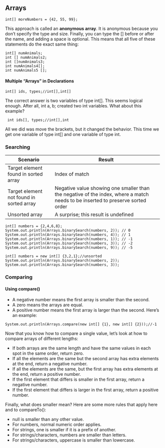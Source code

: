 ## Arrays
```
int[] moreNumbers = {42, 55, 99};
```
This approach is called an **anonymous array**. It is anonymous because you don’t specify 
the type and size.
Finally, you can type the [] before or after the name, and adding a space is optional. This 
means that all five of these statements do the exact same thing:
```
int[] numAnimals;
int [] numAnimals2;
int []numAnimals3;
int numAnimals4[];
int numAnimals5 [];
```
#### Multiple “Arrays” in Declarations
```
int[] ids, types;//int[],int[]
```
The correct answer is two variables of type int[]. This seems logical enough. After all, 
int a, b; created two int variables. What about this example?
```
 int ids[], types;//int[],int
 ```
All we did was move the brackets, but it changed the behavior. This time we get one variable 
of type int[] and one variable of type int. 

### Searching
Scenario | Result
--- | ---
Target element found in sorted array | Index of match
Target element not found in sorted array | Negative value showing one smaller than the negative of the index, where a match needs to be inserted to preserve sorted order
Unsorted array | A surprise; this result is undefined

```
int[] numbers = {2,4,6,8};
System.out.println(Arrays.binarySearch(numbers, 2)); // 0
System.out.println(Arrays.binarySearch(numbers, 4)); // 1
System.out.println(Arrays.binarySearch(numbers, 1)); // -1
System.out.println(Arrays.binarySearch(numbers, 3)); // -2
System.out.println(Arrays.binarySearch(numbers, 9)); // -5
```
```
int[] numbers = new int[] {3,2,1};//unsorted
System.out.println(Arrays.binarySearch(numbers, 2));
System.out.println(Arrays.binarySearch(numbers, 3));
```
### Comparing
#### Using compare()
+ A negative number means the first array is smaller than the second.
+ A zero means the arrays are equal.
+ A positive number means the first array is larger than the second.
Here’s an example:
```
System.out.println(Arrays.compare(new int[] {1}, new int[] {2}));//-1
```
Now that you know how to compare a single value, let’s look at how to compare arrays 
of different lengths:
- If both arrays are the same length and have the same values in each spot in the same 
order, return zero.
- If all the elements are the same but the second array has extra elements at the end, 
return a negative number.
- If all the elements are the same, but the first array has extra elements at the end, return a 
positive number.
- If the first element that differs is smaller in the first array, return a negative number.
- If the first element that differs is larger in the first array, return a positive number.

Finally, what does smaller mean? Here are some more rules that apply here and to 
compareTo():
- null is smaller than any other value.
- For numbers, normal numeric order applies.
- For strings, one is smaller if it is a prefix of another.
- For strings/characters, numbers are smaller than letters.
- For strings/characters, uppercase is smaller than lowercase.
